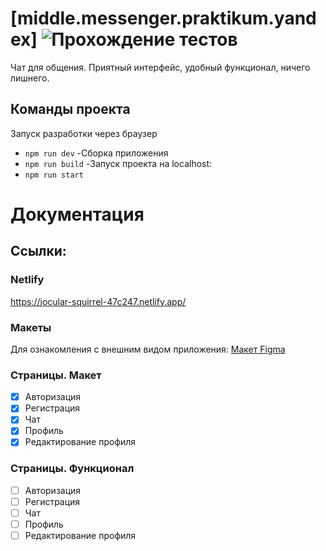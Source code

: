 # [middle.messenger.praktikum.yandex] ![Прохождение тестов](https://github.com/doroshenko29/middle.messenger.praktikum.yandex/actions/workflows/tests.yml/badge.svg?branch=sprint_2)

Чат для общения. Приятный интерфейс, удобный функционал, ничего лишнего.

## Команды проекта 
Запуск разработки через браузер 
 - `npm run dev` 
-Сборка приложения
 - `npm run build` 
-Запуск проекта на localhost:
 - `npm run start` 

# Документация

## Ссылки: 

### Netlify

https://jocular-squirrel-47c247.netlify.app/

### Макеты

Для ознакомления с внешним видом приложения: [Макет Figma](https://www.figma.com/file/jF5fFFzgGOxQeB4CmKWTiE/Chat_external_link?node-id=0%3A1)

### Страницы. Макет
- [x] Авторизация
- [x] Регистрация
- [x] Чат
- [x] Профиль
- [x] Редактирование профиля

### Страницы. Функционал
- [ ] Авторизация
- [ ] Регистрация
- [ ] Чат
- [ ] Профиль
- [ ] Редактирование профиля
